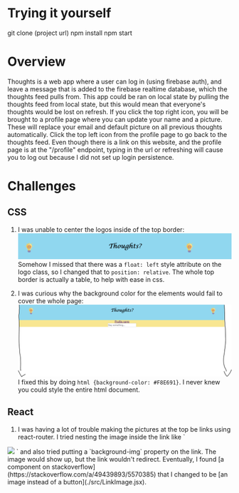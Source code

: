 Trying it yourself
==========
git clone (project url)
npm install
npm start

Overview
==========

Thoughts is a web app where a user can log in (using firebase auth), and leave a
message that is added to the firebase realtime database, which the thoughts feed
pulls from. This app could be ran on local state by pulling the thoughts feed
from local state, but this would mean that everyone's thoughts would be lost on
refresh. If you click the top right icon, you will be brought to a profile page
where you can update your name and a picture. These will replace your email and
default picture on all previous thoughts automatically. Click the top left icon
from the profile page to go back to the thoughts feed. Even though there is a
link on this website, and the profile page is at the "/profile" endpoint, typing
in the url or refreshing will cause you to log out because I did not set up
login persistence.

Challenges
========

## CSS

1. I was unable to center the logos inside of the top border:
![thoughtsprob1.PNG](./src/thoughtsprob1.PNG)
Somehow I missed that there was a `float: left` style attribute on the
logo class, so I changed that to `position: relative`. The whole top border is
actually a table, to help with ease in css.

2. I was curious why the background color for the elements would fail to cover
the whole page:
![prob2.PNG](./src/prob2.PNG)
I fixed this by doing `html {background-color: #F8E691}`. I never knew you could
style the entire html document.

## React

1. I was having a lot of trouble making the pictures at the top be links using
react-router. I tried nesting the image inside the link like
`<Link to="/">
  <img src={logo}>
 </Link>`
and also tried putting a `background-img` property on the link. The image would 
show up, but the link wouldn't redirect. Eventually, I found [a component on stackoverflow](https://stackoverflow.com/a/49439893/5570385) that I changed to
be [an image instead of a button](./src/LinkImage.jsx).
